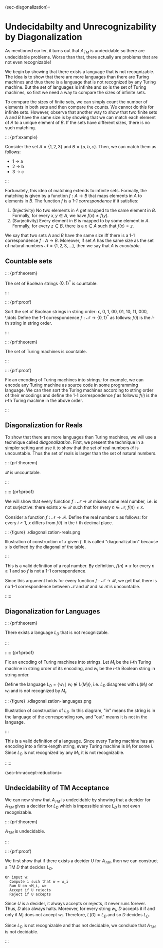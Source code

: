 (sec-diagonalization)=

# Undecidabilty and Unrecognizability by Diagonalization

As mentioned earlier, it turns out that $A_{TM}$ is undecidable so there
are undecidable problems. Worse than that, there actually are problems
that are not even recognizable!

We begin by showing that there exists a language that is not
recognizable. The idea is to show that there are more languages than
there are Turing machines and thus there is a language that is not
recognized by any Turing machine. But the set of languages is infinite
and so is the set of Turing machines, so first we need a way to compare
the sizes of infinite sets.

To compare the sizes of finite sets, we can simply count the number of
elements in both sets and then compare the counts. We cannot do this for
infinite sets. However, observe that another way to show that two finite
sets $A$ and $B$ have the same size is by showing that we can match each
element of $A$ to a unique element of $B$. If the sets have different
sizes, there is no such matching.

::: {prf:example}

Consider the set $A = \{1,2,3\}$ and $B = \{a,b,c\}$. Then, we can match
them as follows:

- 1 $\rightarrow$ a
- 2 $\rightarrow$ b
- 3 $\rightarrow$ c

:::

Fortunately, this idea of matching extends to infinite sets. Formally,
the matching is given by a function $f : A \rightarrow B$ that maps
elements in $A$ to elements in $B$. The function $f$ is a *1-1
correspondence* if it satisfies:

1.  (Injectivity) No two elements in $A$ get mapped to the same element
    in $B$. Formally, for every $x,y \in A$, we have $f(x) \neq f(y)$.
2.  (Surjectivity) Every element in $B$ is mapped to by some element in
    $A$. Formally, for every $z \in B$, there is a $x \in A$ such that
    $f(x) = z$.

We say that two sets $A$ and $B$ have the same size iff there is a 1-1
correspondence $f: A \rightarrow B$. Moreover, if set $A$ has the same
size as the set of natural numbers $\mathcal{N} = \{1, 2, 3, \ldots\}$,
then we say that $A$ is *countable*.

## Countable sets

::: {prf:theorem}

The set of Boolean strings $\{0,1\}^*$ is countable.

:::

::: {prf:proof}

Sort the set of Boolean strings in string order: $\epsilon$, 0, 1, 00,
01, 10, 11, 000, \ldots Define the 1-1 correspondence
$f : \mathcal{N} \rightarrow \{0,1\}^*$ as follows: $f(i)$ is the $i$-th
string in string order.

:::

::: {prf:theorem}

The set of Turing machines is countable.

:::

::: {prf:proof}

Fix an encoding of Turing machines into strings; for example, we can
encode any Turing machine as source code in some programming language.
We can then sort the Turing machines according to string order of their
encodings and define the 1-1 correspondence $f$ as follows: $f(i)$ is
the $i$-th Turing machine in the above order.

:::

## Diagonalization for Reals

To show that there are more languages than Turing machines, we will use
a technique called *diagonalization*. First, we present the technique in
a simpler setting and use it to show that the set of real numbers
$\mathcal{R}$ is uncountable. Thus the set of reals is larger than the
set of natural numbers.

::: {prf:theorem}

$\mathcal{R}$ is uncountable.

:::

::::: {prf:proof}

We will show that every function
$f : \mathcal{N} \rightarrow \mathcal{R}$ misses some real number, i.e.
is not surjective: there exists $x \in \mathcal{R}$ such that for every
$n \in \mathcal{N}$, $f(n) \neq x$.

Consider a function $f : \mathcal{N} \rightarrow \mathcal{R}$. Define
the real number $x$ as follows: for every $i \geq 1$, $x$ differs from
$f(i)$ in the $i$-th decimal place.

::: {figure} ./diagonalization-reals.png

Illustration of construction of $x$ given $f$. It is called
"diagonalization" because $x$ is defined by the diagonal of the table.

:::

This is a valid definition of a real number. By definition,
$f(n) \neq x$ for every $n \geq 1$ and so $f$ is not a 1-1
correspondence.

Since this argument holds for every function
$f : \mathcal{N} \rightarrow \mathcal{R}$, we get that there is no 1-1
correspondence between $\mathcal{N}$ and $\mathcal{R}$ and so
$\mathcal{R}$ is uncountable.

:::::

## Diagonalization for Languages

::: {prf:theorem}

There exists a language $L_D$ that is not recognizable.

:::

::::: {prf:proof}

Fix an encoding of Turing machines into strings. Let $M_i$ be the $i$-th
Turing machine in string order of its encoding, and $w_i$ be the $i$-th
Boolean string in string order.

Define the language $L_D = \{w_i \mid w_i \notin L(M_i)\}$, i.e. $L_D$
disagrees with $L(M_i)$ on $w_i$ and is not recognized by $M_i$.

::: {figure} ./diagonalization-languages.png

Illustration of construction of $L_D$. In this diagram, "in" means the
string is in the language of the corresponding row, and "out" means it
is not in the language.

:::

This is a valid definition of a language. Since every Turing machine has
an encoding into a finite-length string, every Turing machine is $M_i$
for some $i$. Since $L_D$ is not recognized by any $M_i$, it is not
recognizable.

:::::

(sec-tm-accept-reduction)=

## Undecidability of TM Acceptance

We can now show that $A_{TM}$ is undecidable by showing that a decider
for $A_{TM}$ gives a decider for $L_D$ which is impossible since $L_D$
is not even recognizable.

::: {prf:theorem}

$A_{TM}$ is undecidable.

:::

::: {prf:proof}

We first show that if there exists a decider $U$ for $A_{TM}$, then we
can construct a TM $D$ that decides $L_D$.

    On input w:
      Compute i such that w = w_i
      Run U on <M_i, w>
      Accept if U rejects
      Reject if U accepts

Since $U$ is a decider, it always accepts or rejects, it never runs
forever. Thus, $D$ also always halts. Moreover, for every string $w_i$,
$D$ accepts it if and only if $M_i$ does not accept $w_i$. Therefore,
$L(D) = L_D$ and so $D$ decides $L_D$.

Since $L_D$ is not recognizable and thus not decidable, we conclude that
$A_{TM}$ is not decidable.

:::
